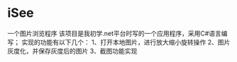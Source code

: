 # iSee
一个图片浏览程序
该项目是我初学.net平台时写的一个应用程序，采用C#语言编写；
实现的功能有以下几个：
1、打开本地图片，进行放大缩小旋转操作
2、图片灰度化，并保存灰度后的图片
3、截图功能实现

